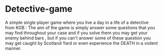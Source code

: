 # Detective-game
A simple single player game where you live a day in a life of a detective from KGB :  The aim of the game is simply answer some questions that you may find throughout your case and if you solve them you may get your enemy behind bars , but if you can't answer some of these question you may get caught by Scotland Yard or even experience the DEATH in a violent manner.
